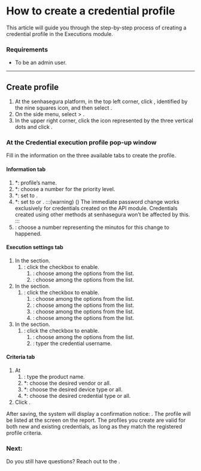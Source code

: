 # How to create a credential profile 

This article will guide you through the step-by-step process of creating a credential profile in the Executions module.

### Requirements

* To be an admin user.
***

## Create profile

1. At the senhasegura platform, in the top left corner, click , identified by the nine squares icon, and then select .
2. On the side menu, select  > .
3. In the upper right corner, click the icon represented by the three vertical dots and click .

### At the Credential execution profile pop-up window
Fill in the information on the three available tabs to create the profile.

#### Information tab

1. *: profile’s name.
2. *: choose a number for the priority level.
3. *: set to .
4. *: set to  or .
    :::(warning) ()
    The immediate password change works exclusively for credentials created on the API module. Credentials created using other methods at senhasegura won’t be affected by this.
    :::
5. : choose a number representing the minutos for this change to happened.

#### Execution settings tab

1. In the  section.
    1. : click the checkbox to enable.
        1. : choose among the options from the list.
        2. : choose among the options from the list.
2. In the  section.
    1. : click the checkbox to enable.
        1. : choose among the options from the list.
        2. : choose among the options from the list.
        3. : choose among the options from the list.
        4. : choose among the options from the list.
3. In the  section.
    1. : click the checkbox to enable.
        1. : choose among the options from the list.
        2. : typer the credential username.

#### Criteria tab

1. At 
    1. : type the product name.
    2. *: choose the desired vendor or all.
    3. *: choose the desired device type or all.
    4. *: choose the desired credential type or all.
2. Click .


After saving, the system will display a confirmation notice: . The profile will be listed at the  screen on the report.
The profiles you create are valid for both new and existing credentials, as long as they match the registered profile criteria.

### Next:


Do you still have questions? Reach out to the .